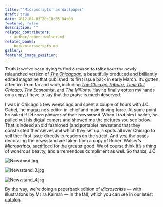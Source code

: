 ```yaml
---
title: "‘Microscripts’ as Wallpaper"
draft: true
date: 2012-04-03T20:18:35-04:00
featured: false
description: ""
related_contributors:
  - author/robert-walser.md
related_books:
  - book/microscripts.md
gallery:
featured_image_position: 
---
```


Truth is we’ve been dying to find a reason to talk about the newly relaunched version of [_The Chicagoan_](http://www.thechicagoanmedia.org/), a beautifully produced and brilliantly edited magazine that published its first issue back in early March. It’s gotten attention from far and wide, including [_The Chicago Tribune_](http://articles.chicagotribune.com/2012-03-27/entertainment/ct-ent-0328-baffler-chicagoan-20120328_1_baffler-biannually-journals), [_Time Out Chicago_](http://timeoutchicago.com/arts-culture/chicago-media-blog/15116763/introducing-the-chicagoan-a-bold-new-vision-in-print), [_The Economist_](http://www.economist.com/node/21551048), and [_The Millions_](http://www.themillions.com/2012/03/the-camaraderie-of-the-underrated-jc-gabel-relaunches-the-chicagoan.html). Having finally gotten my hands on a copy, I have to say that the praise is much deserved.

I was in Chicago a few weeks ago and spent a couple of hours with J.C. Gabel, the magazine’s editor-in-chief and main driving force. At some point he asked if I’d seen pictures of their newsstand. When I told him I hadn’t, he pulled out his digital camera and showed me the pictures you see below. That is indeed an old fashioned (and portable) newsstand that they constructed themselves and which they set up in spots all over Chicago to sell their first issue directly to readers on the street. And yes, the pages decorating the newsstand are taken from a copy of Robert Walser’s [_Microscripts_](http://ndbooks.com/book/microscripts), sacrificed for the greater good. We of course think it’s a thing of wondrous beauty, and a tremendous compliment as well. So thanks, J.C. 

![Newstand.jpg](http://ndbooks.com/images/journal/Newstand.jpg) 

![Newsstand_3.jpg](http://ndbooks.com/images/journal/Newsstand_3.jpg)

![Newsstand_4.jpg](http://ndbooks.com/images/journal/Newsstand_4.jpg)

By the way, we’re doing a paperback edition of _Microscripts_ — with illustrations by Maira Kalman — in the fall, which you can see in our latest [catalog](http://ndbooks.com/static/catalog/ND_Catalog_Fall_2012_Web.pdf). 

